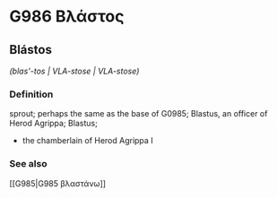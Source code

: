 # G986 Βλάστος

## Blástos

_(blas'-tos | VLA-stose | VLA-stose)_

### Definition

sprout; perhaps the same as the base of G0985; Blastus, an officer of Herod Agrippa; Blastus; 

- the chamberlain of Herod Agrippa I

### See also

[[G985|G985 βλαστάνω]]
